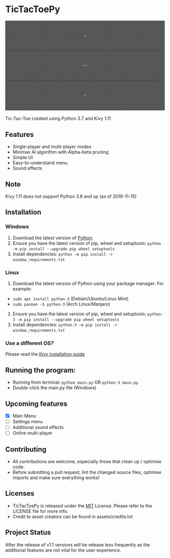 # TicTacToePy

![Version 1.1](gameplay.gif)

Tic-Tac-Toe created using Python 3.7 and Kivy 1.11

## Features
- Single-player and multi-player modes
- Minimax AI algorithm with Alpha-beta pruning
- Simple UI
- Easy-to-understand menu
- Sound effects

## Note

Kivy 1.11 does not support Python 3.8 and up (as of 2019-11-15)

## Installation

### Windows
1. Download the latest version of [Python](https://www.python.org/downloads/)
2. Ensure you have the latest version of pip, wheel and setuptools: `python -m pip install --upgrade pip wheel setuptools`
3. Install dependencies: `python -m pip install -r window_requirements.txt`

### Linux
1.  Download the latest version of Python using your package manager:
For example:
- `sudo apt install python-3` (Debian/Ubuntu/Linux Mint)
- `sudo pacman -S python-3`  (Arch Linux/Manjaro)
2. Ensure you have the latest version of pip, wheel and setuptools: `python-3 -m pip install --upgrade pip wheel setuptools`
3. Install dependencies: `python-3 -m pip install -r window_requirements.txt`

### Use a different OS?

Please read the [Kivy installation guide](https://kivy.org/#download)

## Running the program:
- Running from terminal: `python main.py` OR `python-3 main.py`
- Double-click the main.py file (Windows)

## Upcoming features

- [x] Main Menu
- [ ] Settings menu
- [ ] Additional sound effects
- [ ] Online multi-player

## Contributing

- All contributions are welcome, especially those that clean up / optimise code.
- Before submitting a pull request, lint the changed source files, optimise imports
and make sure everything works!


## Licenses

- TicTacToePy is released under the [MIT](https://choosealicense.com/licenses/mit/) License.
Please refer to the LICENSE file for more info.
- Credit to asset creators can be found in assets/credits.txt

## Project Status

After the release of v1.1 versions will be release less frequently as the additional features
are not vital for the user experience.